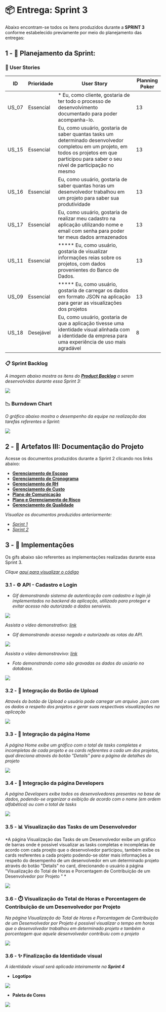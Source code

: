 # 📦 Entrega: __Sprint 3__

Abaixo encontram-se todos os itens produzidos durante a __SPRINT 3__ conforme estabelecido previamente por meio do planejamento das entregas: 

## 1 - 📅 Planejamento da Sprint:

### 📝 User Stories

| ID    | Prioridade | User Story                                                   | Planning Poker |
| ----- | ---------- | ------------------------------------------------------------ | -------------- |
| US_07 | Essencial  | \* Eu, como cliente, gostaria de ter todo o processo de desenvolvimento documentado para poder acompanha-lo. | 13             |
| US_15 | Essencial  | Eu, como usuário, gostaria de saber quantas tasks um determinado desenvolvedor completou em um projeto, em todos os projetos em que participou para saber o seu nível de participação no mesmo | 13             |
| US_16 | Essencial  | Eu, como usuário, gostaria de saber quantas horas um desenvolvedor trabalhou em um projeto para saber sua produtividade | 13             |
| US_17 | Essencial  | Eu, como usuário, gostaria de realizar meu cadastro na aplicação utilizando nome e email com senha para poder ter meus dados armazenados | 13             |
| US_11 | Essencial  | ***** Eu, como usuário, gostaria de visualizar informações reias sobre os projetos, com dados provenientes do Banco de Dados. | 13             |
| US_09 | Essencial  | ***** Eu, como usuário, gostaria de carregar os dados em formato JSON na aplicação para gerar as visualizações dos projetos | 13             |
| US_18 | Desejável  | Eu, como usuário, gostaria de que a aplicação tivesse uma identidade visual alinhada com a identidade da empresa para uma experiência de uso mais agradável | 8              |

### 📋 Sprint Backlog

*A imagem abaixo mostra os itens do [__Product Backlog__](https://github.com/vinicius-hso/api-fatec-2s-gswatcher/blob/Sprint-1/documentation/%2303_backlog_v4.pdf) a serem desenvolvidos durante essa Sprint 3:*

![](https://github.com/vinicius-hso/api-fatec-2s-gswatcher/blob/Sprint-3/Images/sprint3-backlog.png)

### 📉 Burndown Chart

*O gráfico abaixo mostra o desempenho da equipe na realização das tarefas referentes a Sprint:*

![](https://github.com/vinicius-hso/api-fatec-2s-gswatcher/blob/Sprint-3/Images/burndown-sprint3.png)

## 2 - 📂 Artefatos III: Documentação do Projeto

Acesse os documentos produzidos durante a Sprint 2 clicando nos links abaixo:

* [__Gerenciamento de Escopo__](https://github.com/vinicius-hso/api-fatec-2s-gswatcher/blob/Sprint-3/Documentation/Gerenciamento%20do%20Escopo_SPRINT_3.pdf)
* [__Gerenciamento de Cronograma__](https://github.com/vinicius-hso/api-fatec-2s-gswatcher/blob/Sprint-3/Documentation/Gerenciamento%20de%20Cronograma_SPRINT_3.pdf)
* [__Gerenciamento de RH__](https://github.com/vinicius-hso/api-fatec-2s-gswatcher/blob/Sprint-3/Documentation/Gerenciamento%20de%20RH_SPRINT_3.pdf)
* [__Gerenciamento de Custo__](https://github.com/vinicius-hso/api-fatec-2s-gswatcher/blob/Sprint-3/Documentation/Gerenciamento%20de%20Custo__SPRINT_3.pdf)
* [__Plano de Comunicação__](https://github.com/vinicius-hso/api-fatec-2s-gswatcher/blob/Sprint-3/Documentation/Matriz%20das%20Comunica%C3%A7%C3%B5es.xlsx)
* [__Plano e Gerenciamento de Risco__](https://github.com/vinicius-hso/api-fatec-2s-gswatcher/blob/Sprint-3/Documentation/Plano%20de%20Gerenciamento%20de%20Risco.pdf)
* [__Gerenciamento de Qualidade__](https://github.com/vinicius-hso/api-fatec-2s-gswatcher/blob/Sprint-3/Documentation/Gerenciamento%20de%20Qualidade.pdf)

*Visualize os documentos produzidos anteriormente:*

* *[Sprint 1](https://github.com/vinicius-hso/api-fatec-2s-gswatcher/tree/Sprint-1#2----artefatos-i-documenta%C3%A7%C3%A3o-do-projeto)*
* *[Sprint 2](https://github.com/vinicius-hso/api-fatec-2s-gswatcher/tree/Sprint-2#2----artefatos-ii-documenta%C3%A7%C3%A3o-do-projeto)*

## 3 - 💫 Implementações

Os gifs abaixo são referentes as implementações realizadas durante essa Sprint 3.

*Clique [aqui para visualizar o código]( )*

### 3.1 - ⚙️ API - Cadastro e Login
* *Gif demonstrando sistema de autenticação com cadastro e login já implementados no backend da aplicação, utilizado para proteger e evitar acesso não autorizado a dados sensíveis.*

![](https://github.com/vinicius-hso/api-fatec-2s-gswatcher/blob/Sprint-3/Images/api-login-cadastro.gif)

*Assista o vídeo demonstrativo: [link](https://youtu.be/YAZNf1QEOVQ)*

* *Gif demonstrando acesso negado e autorizado as rotas da API.*

![](https://github.com/vinicius-hso/api-fatec-2s-gswatcher/blob/Sprint-3/Images/acesso-negado.gif)

*Assista o vídeo demonstravivo: [link](https://youtu.be/qC0gN-zDaVI)*

* *Foto demonstrando como são gravadas os dados do usúario no database.*

![](https://github.com/vinicius-hso/api-fatec-2s-gswatcher/blob/Sprint-3/Images/password-storage.jpeg)


### 3.2 - 🧩 Integração do Botão de Upload

*Através do botão de Upload o usuário pode carregar um arquivo .json com os dados a respeito dos projetos e gerar suas respectivas visualizações na aplicação*

![](https://github.com/vinicius-hso/api-fatec-2s-gswatcher/blob/Sprint-3/Images/upload-button.gif)

### 3.3 - 🧩 Integração da página Home

*A página Home exibe um gráfico com o total de tasks completas e incompletas de cada projeto e os cards referentes a cada um dos projetos, qual direciona através do botão "Details" para a página de detalhes do projeto*

![](https://github.com/vinicius-hso/api-fatec-2s-gswatcher/blob/Sprint-3/Images/integracao-home.gif)

### 3.4 - 🧩 Integração da página Developers

*A página Developers exibe todos os desenvolvedores presentes na base de dados, podendo-se organizar a exibição de acordo com o nome (em ordem alfabética) ou com o total de tasks*

![](https://github.com/vinicius-hso/api-fatec-2s-gswatcher/blob/Sprint-3/Images/integracao-developers.gif)

### 3.5 - 📊 Visualização das Tasks de um Desenvolvedor

*A página Visualização das Tasks de um Desenvolvedor exibe um gráfico de barras onde é possível visualizar as tasks completas e incompletas de acordo com cada proejto que o desenvolvedor participou, também exibe os cards resferentes a cada projeto podendo-se obter mais informações a respeito do desempenho de um desenvolvedor em um determinado projeto através do botão "Details" no card, direcionando o usuário á página "Visualização do Total de Horas e Porcentagem de Contribuição de um Desenvolvedor por Projeto
" *

![](https://github.com/vinicius-hso/api-fatec-2s-gswatcher/blob/Sprint-3/Images/tasks-developer.gif)

### 3.6 - ⏱️ Visualização do Total de Horas e Porcentagem de Contribuição de um Desenvolvedor por Projeto

*Na página Visualização do Total de Horas e Porcentagem de Contribuição de um Desenvolvedor por Projeto é possível visualizar o tempo em horas que o desenvolvedor trabalhou em determinado projeto e também a porcentagem que aquele desenvolvedor contribuiu com o projeto*

![](https://github.com/vinicius-hso/api-fatec-2s-gswatcher/blob/Sprint-3/Images/total-hours-developer.gif)

### 3.6 - ✨ Finalização da Identidade visual 

*A identidade visual será aplicada inteiramente na __Sprint 4__*

* __Logotipo__

![](https://github.com/vinicius-hso/api-fatec-2s-gswatcher/blob/Sprint-3/Images/gswatcher-logo.gif)

* __Paleta de Cores__

![](https://github.com/vinicius-hso/api-fatec-2s-gswatcher/blob/Sprint-3/Images/identidade-visual.png)
